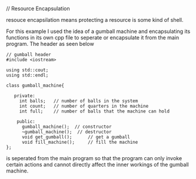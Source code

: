 // Resource Encapsulation

resouce encapsilation means protecting a resource is some kind of shell. 

For this example I used the idea of a gumball machine and encapsulating its functions in its own 
cpp file to seperate or encapsulate it from the main program. The header as seen below

```
// gumball header
#include <iostream>

using std::cout;
using std::endl; 

class gumball_machine{

   private:
     int balls;   // number of balls in the system
     int count;   // number of quarters in the machine
     int full;    // number of balls that the machine can hold

    public:
      gumball_machine();  // constructor
      ~gumball_machine();  // destructor
      void get_gumball();      // get a gumball
      void fill_machine();     // fill the machine
};
```
is seperated from the main program so that the program can only invoke certain actions and cannot directly affect the inner workings of the gumball machine.
